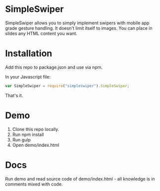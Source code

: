 # SimpleSwiper

SimpleSwiper allows you to simply implement swipers with mobile app grade gesture handling. It doesn't limit itself to images. You can place in slides any HTML content you want.

# Installation

Add this repo to package.json and use via npm.

In your Javascript file:

```javascript
var SimpleSwiper = require("simpleswiper").SimpleSwiper;
```

That's it.

# Demo

1. Clone this repo locally.
2. Run npm install
3. Run gulp
4. Open demo/index.html

# Docs

Run demo and read source code of demo/index.html - all knowledge is in comments mixed with code.